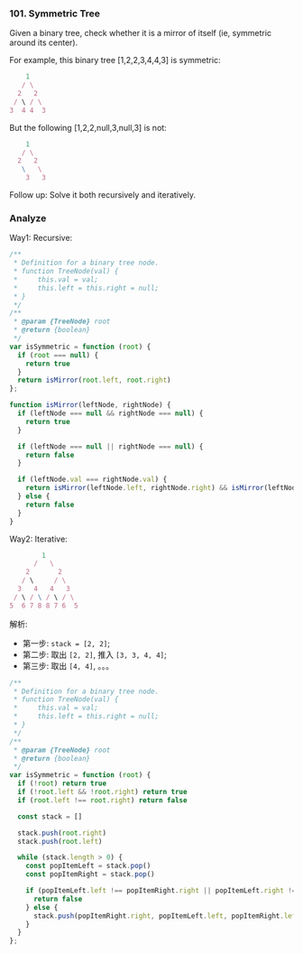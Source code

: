 ### 101. Symmetric Tree

Given a binary tree, check whether it is a mirror of itself (ie, symmetric around its center).

For example, this binary tree [1,2,2,3,4,4,3] is symmetric:

```js
    1
   / \
  2   2
 / \ / \
3  4 4  3
```

But the following [1,2,2,null,3,null,3] is not:

```js
    1
   / \
  2   2
   \   \
    3   3
```

Follow up: Solve it both recursively and iteratively.

### Analyze

Way1: Recursive:

```js
/**
 * Definition for a binary tree node.
 * function TreeNode(val) {
 *     this.val = val;
 *     this.left = this.right = null;
 * }
 */
/**
 * @param {TreeNode} root
 * @return {boolean}
 */
var isSymmetric = function (root) {
  if (root === null) {
    return true
  }
  return isMirror(root.left, root.right)
};

function isMirror(leftNode, rightNode) {
  if (leftNode === null && rightNode === null) {
    return true
  }

  if (leftNode === null || rightNode === null) {
    return false
  }

  if (leftNode.val === rightNode.val) {
    return isMirror(leftNode.left, rightNode.right) && isMirror(leftNode.right, rightNode.left)
  } else {
    return false
  }
}
```

Way2: Iterative:

```js
        1
      /   \
    2       2
   / \     / \
  3   4   4   3
 / \ / \ / \ / \
5  6 7 8 8 7 6  5

```

解析:

* 第一步: `stack = [2, 2]`;
* 第二步: 取出 `[2, 2]`, 推入 `[3, 3, 4, 4]`;
* 第三步: 取出 `[4, 4]`, 。。。

```js
/**
 * Definition for a binary tree node.
 * function TreeNode(val) {
 *     this.val = val;
 *     this.left = this.right = null;
 * }
 */
/**
 * @param {TreeNode} root
 * @return {boolean}
 */
var isSymmetric = function (root) {
  if (!root) return true
  if (!root.left && !root.right) return true
  if (root.left !== root.right) return false

  const stack = []

  stack.push(root.right)
  stack.push(root.left)

  while (stack.length > 0) {
    const popItemLeft = stack.pop()
    const popItemRight = stack.pop()

    if (popItemLeft.left !== popItemRight.right || popItemLeft.right !== popItemRight.left) {
      return false
    } else {
      stack.push(popItemRight.right, popItemLeft.left, popItemRight.left, popItemLeft.right)
    }
  }
};
```